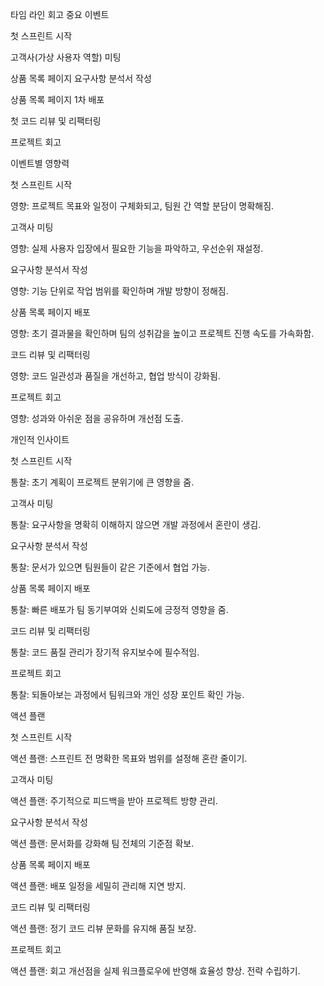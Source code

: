 타임 라인 회고
중요 이벤트

첫 스프린트 시작

고객사(가상 사용자 역할) 미팅

상품 목록 페이지 요구사항 분석서 작성

상품 목록 페이지 1차 배포

첫 코드 리뷰 및 리팩터링

프로젝트 회고

이벤트별 영향력

첫 스프린트 시작

영향: 프로젝트 목표와 일정이 구체화되고, 팀원 간 역할 분담이 명확해짐.

고객사 미팅

영향: 실제 사용자 입장에서 필요한 기능을 파악하고, 우선순위 재설정.

요구사항 분석서 작성

영향: 기능 단위로 작업 범위를 확인하며 개발 방향이 정해짐.

상품 목록 페이지 배포

영향: 초기 결과물을 확인하며 팀의 성취감을 높이고 프로젝트 진행 속도를 가속화함.

코드 리뷰 및 리팩터링

영향: 코드 일관성과 품질을 개선하고, 협업 방식이 강화됨.

프로젝트 회고

영향: 성과와 아쉬운 점을 공유하며 개선점 도출.

개인적 인사이트

첫 스프린트 시작

통찰: 초기 계획이 프로젝트 분위기에 큰 영향을 줌.

고객사 미팅

통찰: 요구사항을 명확히 이해하지 않으면 개발 과정에서 혼란이 생김.

요구사항 분석서 작성

통찰: 문서가 있으면 팀원들이 같은 기준에서 협업 가능.

상품 목록 페이지 배포

통찰: 빠른 배포가 팀 동기부여와 신뢰도에 긍정적 영향을 줌.

코드 리뷰 및 리팩터링

통찰: 코드 품질 관리가 장기적 유지보수에 필수적임.

프로젝트 회고

통찰: 되돌아보는 과정에서 팀워크와 개인 성장 포인트 확인 가능.

액션 플랜

첫 스프린트 시작

액션 플랜: 스프린트 전 명확한 목표와 범위를 설정해 혼란 줄이기.

고객사 미팅

액션 플랜: 주기적으로 피드백을 받아 프로젝트 방향 관리.

요구사항 분석서 작성

액션 플랜: 문서화를 강화해 팀 전체의 기준점 확보.

상품 목록 페이지 배포

액션 플랜: 배포 일정을 세밀히 관리해 지연 방지.

코드 리뷰 및 리팩터링

액션 플랜: 정기 코드 리뷰 문화를 유지해 품질 보장.

프로젝트 회고

액션 플랜: 회고 개선점을 실제 워크플로우에 반영해 효율성 향상. 전략 수립하기.

